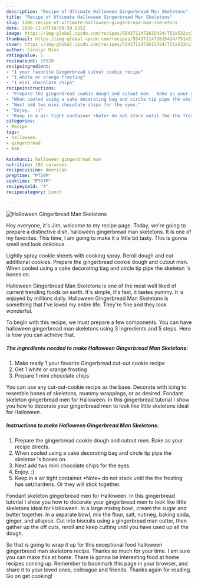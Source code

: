 ```yaml
---
description: "Recipe of Ultimate Halloween Gingerbread Man Skeletons"
title: "Recipe of Ultimate Halloween Gingerbread Man Skeletons"
slug: 1286-recipe-of-ultimate-halloween-gingerbread-man-skeletons
date: 2020-12-07T18:09:59.835Z
image: https://img-global.cpcdn.com/recipes/5543711472615424/751x532cq70/halloween-gingerbread-man-skeletons-recipe-main-photo.jpg
thumbnail: https://img-global.cpcdn.com/recipes/5543711472615424/751x532cq70/halloween-gingerbread-man-skeletons-recipe-main-photo.jpg
cover: https://img-global.cpcdn.com/recipes/5543711472615424/751x532cq70/halloween-gingerbread-man-skeletons-recipe-main-photo.jpg
author: Carolyn Rios
ratingvalue: 5
reviewcount: 16520
recipeingredient:
- "1 your favorite Gingerbread cutout cookie recipe"
- "1 white or orange frosting"
- "1 mini chocolate chips"
recipeinstructions:
- "Prepare the gingerbread cookie dough and cutout men.  Bake as your recipe directs."
- "When cooled using a cake decorating bag and circle tip pipe the skeleton &#39;s bones on."
- "Next add two mini chocolate chips for the eyes."
- "Enjoy.  :)"
- "Keep in a air tight container •Note• do not stack until the the frosting has set/hardens. Or they will stick together."
categories:
- Recipe
tags:
- halloween
- gingerbread
- man

katakunci: halloween gingerbread man 
nutrition: 192 calories
recipecuisine: American
preptime: "PT20M"
cooktime: "PT47M"
recipeyield: "4"
recipecategory: Lunch

---
```



![Halloween Gingerbread Man Skeletons](https://img-global.cpcdn.com/recipes/5543711472615424/751x532cq70/halloween-gingerbread-man-skeletons-recipe-main-photo.jpg)

Hey everyone, it's Jim, welcome to my recipe page. Today, we're going to prepare a distinctive dish, halloween gingerbread man skeletons. It is one of my favorites. This time, I am going to make it a little bit tasty. This is gonna smell and look delicious.

Lightly spray cookie sheets with cooking spray. Reroll dough and cut additional cookies. Prepare the gingerbread cookie dough and cutout men. When cooled using a cake decorating bag and circle tip pipe the skeleton &#39;s bones on.

Halloween Gingerbread Man Skeletons is one of the most well liked of current trending foods on earth. It's simple, it's fast, it tastes yummy. It is enjoyed by millions daily. Halloween Gingerbread Man Skeletons is something that I've loved my entire life. They're fine and they look wonderful.


To begin with this recipe, we must prepare a few components. You can have halloween gingerbread man skeletons using 3 ingredients and 5 steps. Here is how you can achieve that.

<!--inarticleads1-->

##### The ingredients needed to make Halloween Gingerbread Man Skeletons:

1. Make ready 1 your favorite Gingerbread cut-out cookie recipe
1. Get 1 white or orange frosting
1. Prepare 1 mini chocolate chips


You can use any cut-out-cookie recipe as the base. Decorate with icing to resemble bones of skeletons, mummy wrappings, or as desired. Fondant skeleton gingerbread men for Halloween. In this gingerbread tutorial I show you how to decorate your gingerbread men to look like little skeletons ideal for Halloween. 

<!--inarticleads2-->

##### Instructions to make Halloween Gingerbread Man Skeletons:

1. Prepare the gingerbread cookie dough and cutout men.  Bake as your recipe directs.
1. When cooled using a cake decorating bag and circle tip pipe the skeleton &#39;s bones on.
1. Next add two mini chocolate chips for the eyes.
1. Enjoy.  :)
1. Keep in a air tight container •Note• do not stack until the the frosting has set/hardens. Or they will stick together.


Fondant skeleton gingerbread men for Halloween. In this gingerbread tutorial I show you how to decorate your gingerbread men to look like little skeletons ideal for Halloween. In a large mixing bowl, cream the sugar and butter together. In a separate bowl, mix the flour, salt, nutmeg, baking soda, ginger, and allspice. Cut into biscuits using a gingerbread man cutter, then gather up the off cuts, reroll and keep cutting until you have used up all the dough. 

So that is going to wrap it up for this exceptional food halloween gingerbread man skeletons recipe. Thanks so much for your time. I am sure you can make this at home. There is gonna be interesting food at home recipes coming up. Remember to bookmark this page in your browser, and share it to your loved ones, colleague and friends. Thanks again for reading. Go on get cooking!
